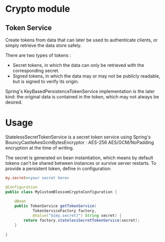 # Crypto module

## Token Service

Create tokens from data that can later be used to authenticate clients, or
simply retrieve the data store safely.

There are two types of tokens :
- Secret tokens, in which the data can only be retrieved with the
corresponding secret.
- Signed tokens, in which the data may or may not be publicly readable,
but is signed to verify its origin.

Spring's KeyBasedPersistenceTokenService implementation is the later kind: 
the original data is contained in the token, which may not always be 
desired.

# Usage

StatelessSecretTokenService is a secret token service using Spring's 
BouncyCastleAesGcmBytesEncryptor : AES-256 AES/GCM/NoPadding encryption at the
time of writing.

The secret is generated on bean instantiation, which means by default tokens
can't be shared between instances or survive server restarts. To provide a
persistent token, define in configuration:

```ini
my.secret=<your secret here>
```

```java
@Configuration
public class MyCustomBlossomCryptoConfiguration {
    
    @Bean
    public TokenService getTokenService(
            TokenServiceFactory factory,
            @Value("${my.secret}") String secret) {
        return factory.statelessSecretTokenService(secret);
    }
    
}
```